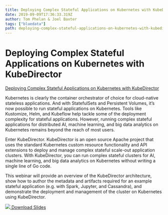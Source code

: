 ```yaml
---
title: Deploying Complex Stateful Applications on Kubernetes with KubeDirector
date: 2019-09-09T17:36:33.319Z
author: Tom Phelan & Joel Baxter 
tags: ["bluedata"]
path: deploying-complex-stateful-applications-on-kubernetes-with-kubedirector
---
```


# Deploying Complex Stateful Applications on Kubernetes with KubeDirector

[Deploying Complex Stateful Applications on Kubernetes with KubeDirector](https://www.youtube.com/watch?v=T5wmz7XaKZs)

Kubernetes is clearly the container orchestrator of choice for cloud-native stateless applications. And with StatefulSets and Persistent Volumes, it’s now possible to run stateful applications on Kubernetes. Tools like Kustomize, Helm, and Kubeflow help tackle some of the deployment complexity for stateful applications. However, running complex stateful applications for distributed AI, machine learning, and big data analytics on Kubernetes remains beyond the reach of most users.

Enter KubeDirector. KubeDirector is an open source Apache project that uses the standard Kubernetes custom resource functionality and API extensions to deploy and manage complex stateful scale-out application clusters. With KubeDirector, you can run complex stateful clusters for AI, machine learning, and big data analytics on Kubernetes without writing a single line of Go code.

This webinar will provide an overview of the KubeDirector architecture, show how to author the metadata and artifacts required for an example stateful application (e.g. with Spark, Jupyter, and Cassandra), and demonstrate the deployment and management of the cluster on Kubernetes using KubeDirector.

[![](Download) Download Slides](https://www.cncf.io/wp-content/uploads/2019/05/CNCF-BlueData-final.pdf)